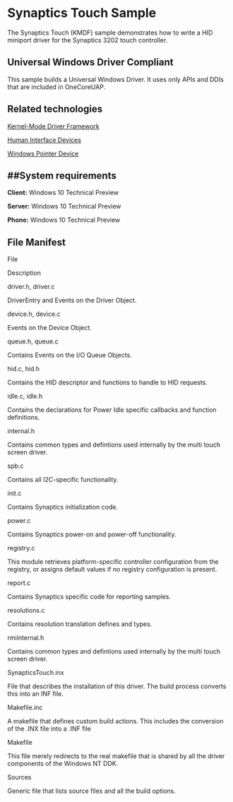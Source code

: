 Synaptics Touch Sample
======================

The Synaptics Touch (KMDF) sample demonstrates how to write a HID miniport driver for the Synaptics 3202 touch controller.


## Universal Windows Driver Compliant
This sample builds a Universal Windows Driver. It uses only APIs and DDIs that are included in OneCoreUAP.

Related technologies
--------------------

[Kernel-Mode Driver Framework](http://msdn.microsoft.com/en-us/library/windows/hardware/ff544396)

[Human Interface Devices](http://msdn.microsoft.com/en-us/library/windows/hardware/jj126202)

[Windows Pointer Device](http://msdn.microsoft.com/en-us/library/windows/hardware/jj151570)


##System requirements
-------------------
**Client:** Windows 10 Technical Preview

**Server:** Windows 10 Technical Preview

**Phone:**  Windows 10 Technical Preview


File Manifest
-------------

File

Description

driver.h, driver.c

DriverEntry and Events on the Driver Object.

device.h, device.c

Events on the Device Object.

queue.h, queue.c

Contains Events on the I/O Queue Objects.

hid.c, hid.h

Contains the HID descriptor and functions to handle to HID requests.

idle.c, idle.h

Contains the declarations for Power Idle specific callbacks and function definitions.

internal.h

Contains common types and defintions used internally by the multi touch screen driver.

spb.c

Contains all I2C-specific functionality.

init.c

Contains Synaptics initialization code.

power.c

Contains Synaptics power-on and power-off functionality.

registry.c

This module retrieves platform-specific controller configuration from the registry, or assigns default values if no registry configuration is present.

report.c

Contains Synaptics specific code for reporting samples.

resolutions.c

Contains resolution translation defines and types.

rmiinternal.h

Contains common types and defintions used internally by the multi touch screen driver.

SynapticsTouch.inx

File that describes the installation of this driver. The build process converts this into an INF file.

Makefile.inc

A makefile that defines custom build actions. This includes the conversion of the .INX file into a .INF file

Makefile

This file merely redirects to the real makefile that is shared by all the driver components of the Windows NT DDK.

Sources

Generic file that lists source files and all the build options.


